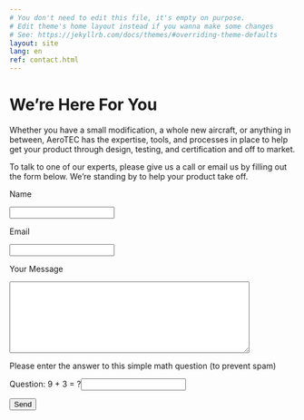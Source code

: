 ```yaml
---
# You don't need to edit this file, it's empty on purpose.
# Edit theme's home layout instead if you wanna make some changes
# See: https://jekyllrb.com/docs/themes/#overriding-theme-defaults
layout: site
lang: en
ref: contact.html
---
```


# We’re Here For You

Whether you have a small modification, a whole new aircraft, or anything in between, AeroTEC has the expertise, tools, and processes in place to help get your product through design, testing, and certification and off to market.

To talk to one of our experts, please give us a call or email us by filling out the form below.
We’re standing by to help your product take off.

<span>Name</span>

<input class="contact" type="text" name="your_name" value="" />

<span>Email</span>

<input class="contact" type="text" name="your_email" value="" />

<span>Your Message</span>

<textarea class="contact textarea" rows="8" cols="50" name="your_message"></textarea>

Please enter the answer to this simple math question (to prevent spam)

<span>Question: 9 + 3 = ?</span><input type="text" name="user_answer" class="contact" /><input type="hidden" name="answer" value="4d76fe9775" />

<input class="submit" type="submit" name="contact_submitted" value="Send" /><!--close form_settings-->
